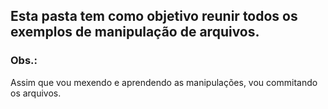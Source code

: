 ## Esta pasta tem como objetivo reunir todos os exemplos de manipulação de arquivos.

### Obs.:
Assim que vou mexendo e aprendendo as manipulações, vou commitando os arquivos.